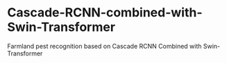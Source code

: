 # Cascade-RCNN-combined-with-Swin-Transformer
Farmland pest recognition based on Cascade RCNN Combined with Swin-Transformer
